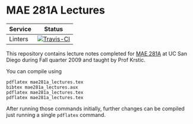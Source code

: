 # MAE 281A Lectures

| Service | Status |
| ------- | ------ |
| Linters | [![Travis-CI](https://api.travis-ci.org/tdenewiler/mae281a-lectures.svg?branch=master)](https://travis-ci.org/tdenewiler/mae281a-lectures/branches) |

This repository contains lecture notes completed for [MAE 281A](http://flyingv.ucsd.edu/krstic/teaching/281a/281a.html)
at UC San Diego during Fall quarter 2009 and taught by Prof Krstic.

You can compile using

```
pdflatex mae281a_lectures.tex
bibtex mae281a_lectures.aux
pdflatex mae281a_lectures.tex
pdflatex mae281a_lectures.tex
```

After running those commands initially, further changes can be compiled just running a single `pdflatex` command.
